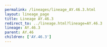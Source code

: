 ```yaml
---
permalink: /lineages/lineage_AY.46.3.html
layout: lineage_page
title: Lineage AY.46.3
redirect_to: ../lineage.html?lineage=AY.46.3
lineage: AY.46.3
parent: AY.46
children: ['AY.46.3']
---
```

